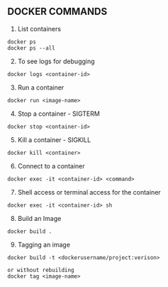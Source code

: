 ## DOCKER COMMANDS

1. List containers
```
docker ps
docker ps --all
```

2. To see logs for debugging
```
docker logs <container-id>
```

3. Run a container
```
docker run <image-name>
```

4. Stop a container - SIGTERM
```
docker stop <container-id>
```

5. Kill a container - SIGKILL
```
docker kill <container>
```

6. Connect to a container

```
docker exec -it <container-id> <command>
```

7. Shell access or terminal access for the container

```
docker exec -it <container-id> sh
```

8. Build an Image

```
docker build .
```

9. Tagging an image

```
docker build -t <dockerusername/project:verison>

or without rebuilding
docker tag <image-name>
```